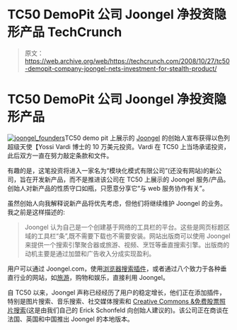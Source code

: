 # TC50 DemoPit 公司 Joongel 净投资隐形产品 TechCrunch

> 原文：<https://web.archive.org/web/https://techcrunch.com/2008/10/27/tc50-demopit-company-joongel-nets-investment-for-stealth-product/>

# TC50 DemoPit 公司 Joongel 净投资隐形产品

[![](img/138431c4cc255423ed44570d82701f7d.png "joongel_founders")](https://web.archive.org/web/20221006011626/https://beta.techcrunch.com/wp-content/uploads/2008/10/joongel_founders.jpg)TC50 demo pit 上展示的 [Joongel](https://web.archive.org/web/20221006011626/http://www.joongel.com/) 的创始人宣布获得以色列超级天使【Yossi Vardi 博士的 10 万美元投资。Vardi 在 TC50 上当场承诺投资，此后双方一直在努力敲定条款和文件。

有趣的是，这笔投资将进入一家名为“模块化模式有限公司”(还没有网站)的新公司，旨在开发新产品，而不是推进该公司在 TC50 上展示的 Joongel 服务/产品。创始人对新产品的性质守口如瓶，只愿意分享它“与 web 服务协作有关”。

虽然创始人向我解释说新产品将优先考虑，但他们将继续维护 Joongel 的业务。我之前是这样描述的:

> Joongel 认为自己是一个创建基于网络的工具栏的平台。这些是网页标题区域的工具栏“条”,既不需要下载也不需要安装。网站出版商可以使用 Joongel 来提供一个搜索引擎聚合器或旅游、视频、烹饪等垂直搜索引擎。出版商的动机主要是通过加盟和广告收入分成实现盈利。

用户可以通过 Joongel.com，使用[浏览器搜索插件](https://web.archive.org/web/20221006011626/http://www.joongel.com/plugins.php)，或者通过八个致力于各种垂直行业的网站，如[旅游](https://web.archive.org/web/20221006011626/http://travel.joongel.com/)，购物和娱乐，直接利用 Joongel。

自 TC50 以来，Joongel 声称已经经历了用户的稳定增长，他们正在添加插件，特别是图片搜索、音乐搜索、社交媒体搜索和 [Creative Commons &免费股票照片搜索](https://web.archive.org/web/20221006011626/http://www.joongel.com/search.php?cat_id=81&query1=techcrunch)(这是由我们自己的 Erick Schonfeld 向创始人建议的)。该公司正在商谈在法国、英国和中国推出 Joongel 的本地版本。